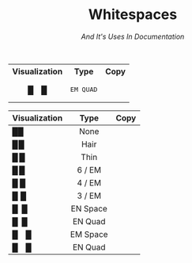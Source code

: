 
<div align = 'center'>
         
# Whitespaces

*And It's Uses In Documentation*

</div>
  
<br>

<table>
<tr>
<th align = center>Visualization</th>
<th align = center>Type</th>
<th align = center>Copy</th>
</tr>
<tr>
<td align = center>█ █</td>
<td align = center><kbd>EM QUAD</kbd></td>
<td align = center>

```
 
```
         
</td>
</tr>
</table>

 
| Visualization | Type | Copy |
| :------------ | :--: | :--: |
| ██ | None |
| █ █ | Hair | 
| █ █ | Thin |
| █ █ | 6 / EM | 
| █ █ | 4 / EM | 
| █ █ | 3 / EM |
| █ █ | EN Space |
| █ █ | EN Quad |
| █ █ | EM Space |
| █ █ | EN Quad |



